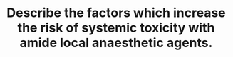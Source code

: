 ---
title: "Describe the factors which increase the risk of systemic toxicity with amide local anaesthetic agents."
entityType: SAQ
exam: PEX
college: ANZCA
year: 2011
sitting: A
question: 01
passRate: 34
EC_expectedDomains:
- "This question requires an understanding that systemic toxicity is due to an excess in the plasma concentration of local anaesthetic, which is dependent on the rate of absorption into the systemic circulation, drug distribution and clearance."
- "Candidates were expected to know the relative toxicities between different amide anaesthetics."
- "An understanding of why certain amide anaesthetics are more toxic than others based on factors such as lipid solubility, chirality, intrinsic vasoconstrictive properties and sodium channel affinity were expected."
EC_extraCredit:
- "Successful candidates organised their answers into drug factors including pharmacodynamic and pharmacokinetic factors and patient factors."
- "Quantifying the differences gained extra marks."
EC_errorsCommon:
- "Listing factors such as pKa, lipid solubility and protein binding without a clear explanation of how these contributed to toxicity did not gain high marks."
- "Drug distribution was poorly understood especially in the context of patient factors such as age and cardiac status."
- "Repeating a concept under different headings such as pKa, degree of ionisation and ion trapping in the foetus or acidotic patient did not gain more marks."
- "Defining the CNS/CVS ratio without explaining why different amide anaesthetics have different values did not gain marks."
- "Local anaesthetics bind to many proteins which affects systemic toxicity. Binding to plasma proteins alters drug distribution, affinity for receptor proteins affects dwell time and binding to tissue proteins affects release of drug into the systemic circulation."
resources:
---